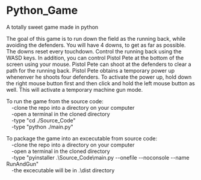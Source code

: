 # Python_Game
A totally sweet game made in python

The goal of this game is to run down the field as the running back, while avoiding the defenders.
You will have 4 downs, to get as far as possible. The downs reset every touchdown.
Control the running back using the WASD keys.
In addition, you can control Pistol Pete at the bottom of the screen using your mouse.
Pistol Pete can shoot at the defenders to clear a path for the running back. Pistol Pete obtains a temporary power up whenenver he shoots four defenders. To activate the power up, hold down the right mouse button first and then click and hold the left mouse button as well. This will activate a temporary machine gun mode.


To run the game from the source code:  
&emsp;-clone the repo into a directory on your computer  
&emsp;-open a terminal in the cloned directory  
&emsp;-type "cd ./Source_Code"  
&emsp;-type "python ./main.py"  
    
To package the game into an excecutable from source code:  
&emsp;-clone the repo into a directory on your computer  
&emsp;-open a terminal in the cloned directory  
&emsp;-type "pyinstaller .\Source_Code\main.py --onefile --noconsole --name RunAndGun"  
&emsp;-the excecutable will be in .\dist directory  
